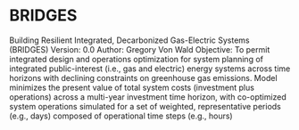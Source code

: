 # BRIDGES
Building Resilient Integrated, Decarbonized Gas-Electric Systems (BRIDGES)
Version: 0.0
Author: Gregory Von Wald
Objective: To permit integrated design and operations optimization for 
system planning of integrated public-interest (i.e., gas and electric) energy systems
across time horizons with declining constraints on greenhouse gas emissions.
Model minimizes the present value of total system costs (investment plus operations)
across a multi-year investment time horizon, with co-optimized system operations 
simulated for a set of weighted, representative periods (e.g., days) 
composed of operational time steps (e.g., hours)

